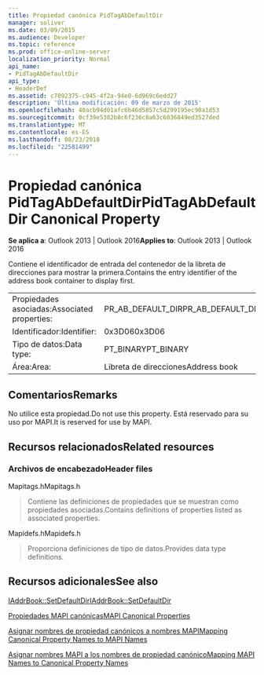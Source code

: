 ```yaml
---
title: Propiedad canónica PidTagAbDefaultDir
manager: soliver
ms.date: 03/09/2015
ms.audience: Developer
ms.topic: reference
ms.prod: office-online-server
localization_priority: Normal
api_name:
- PidTagAbDefaultDir
api_type:
- HeaderDef
ms.assetid: c7092375-c945-4f2a-94e0-6d969c6edd27
description: 'Última modificación: 09 de marzo de 2015'
ms.openlocfilehash: 40acb94d01afc6b46d5857c5d299195ec90a1d53
ms.sourcegitcommit: 0cf39e5382b8c6f236c8a63c6036849ed3527ded
ms.translationtype: MT
ms.contentlocale: es-ES
ms.lasthandoff: 08/23/2018
ms.locfileid: "22581499"
---
```

# <a name="pidtagabdefaultdir-canonical-property"></a><span data-ttu-id="85e78-103">Propiedad canónica PidTagAbDefaultDir</span><span class="sxs-lookup"><span data-stu-id="85e78-103">PidTagAbDefaultDir Canonical Property</span></span>

  
  
<span data-ttu-id="85e78-104">**Se aplica a**: Outlook 2013 | Outlook 2016</span><span class="sxs-lookup"><span data-stu-id="85e78-104">**Applies to**: Outlook 2013 | Outlook 2016</span></span> 
  
<span data-ttu-id="85e78-105">Contiene el identificador de entrada del contenedor de la libreta de direcciones para mostrar la primera.</span><span class="sxs-lookup"><span data-stu-id="85e78-105">Contains the entry identifier of the address book container to display first.</span></span> 
  
|||
|:-----|:-----|
|<span data-ttu-id="85e78-106">Propiedades asociadas:</span><span class="sxs-lookup"><span data-stu-id="85e78-106">Associated properties:</span></span>  <br/> |<span data-ttu-id="85e78-107">PR_AB_DEFAULT_DIR</span><span class="sxs-lookup"><span data-stu-id="85e78-107">PR_AB_DEFAULT_DIR</span></span>  <br/> |
|<span data-ttu-id="85e78-108">Identificador:</span><span class="sxs-lookup"><span data-stu-id="85e78-108">Identifier:</span></span>  <br/> |<span data-ttu-id="85e78-109">0x3D06</span><span class="sxs-lookup"><span data-stu-id="85e78-109">0x3D06</span></span>  <br/> |
|<span data-ttu-id="85e78-110">Tipo de datos:</span><span class="sxs-lookup"><span data-stu-id="85e78-110">Data type:</span></span>  <br/> |<span data-ttu-id="85e78-111">PT_BINARY</span><span class="sxs-lookup"><span data-stu-id="85e78-111">PT_BINARY</span></span>  <br/> |
|<span data-ttu-id="85e78-112">Área:</span><span class="sxs-lookup"><span data-stu-id="85e78-112">Area:</span></span>  <br/> |<span data-ttu-id="85e78-113">Libreta de direcciones</span><span class="sxs-lookup"><span data-stu-id="85e78-113">Address book</span></span>  <br/> |
   
## <a name="remarks"></a><span data-ttu-id="85e78-114">Comentarios</span><span class="sxs-lookup"><span data-stu-id="85e78-114">Remarks</span></span>

<span data-ttu-id="85e78-115">No utilice esta propiedad.</span><span class="sxs-lookup"><span data-stu-id="85e78-115">Do not use this property.</span></span> <span data-ttu-id="85e78-116">Está reservado para su uso por MAPI.</span><span class="sxs-lookup"><span data-stu-id="85e78-116">It is reserved for use by MAPI.</span></span>
  
## <a name="related-resources"></a><span data-ttu-id="85e78-117">Recursos relacionados</span><span class="sxs-lookup"><span data-stu-id="85e78-117">Related resources</span></span>

### <a name="header-files"></a><span data-ttu-id="85e78-118">Archivos de encabezado</span><span class="sxs-lookup"><span data-stu-id="85e78-118">Header files</span></span>

<span data-ttu-id="85e78-119">Mapitags.h</span><span class="sxs-lookup"><span data-stu-id="85e78-119">Mapitags.h</span></span>
  
> <span data-ttu-id="85e78-120">Contiene las definiciones de propiedades que se muestran como propiedades asociadas.</span><span class="sxs-lookup"><span data-stu-id="85e78-120">Contains definitions of properties listed as associated properties.</span></span>
    
<span data-ttu-id="85e78-121">Mapidefs.h</span><span class="sxs-lookup"><span data-stu-id="85e78-121">Mapidefs.h</span></span>
  
> <span data-ttu-id="85e78-122">Proporciona definiciones de tipo de datos.</span><span class="sxs-lookup"><span data-stu-id="85e78-122">Provides data type definitions.</span></span>
    
## <a name="see-also"></a><span data-ttu-id="85e78-123">Recursos adicionales</span><span class="sxs-lookup"><span data-stu-id="85e78-123">See also</span></span>



[<span data-ttu-id="85e78-124">IAddrBook::SetDefaultDir</span><span class="sxs-lookup"><span data-stu-id="85e78-124">IAddrBook::SetDefaultDir</span></span>](iaddrbook-setdefaultdir.md)


[<span data-ttu-id="85e78-125">Propiedades MAPI canónicas</span><span class="sxs-lookup"><span data-stu-id="85e78-125">MAPI Canonical Properties</span></span>](mapi-canonical-properties.md)
  
[<span data-ttu-id="85e78-126">Asignar nombres de propiedad canónicos a nombres MAPI</span><span class="sxs-lookup"><span data-stu-id="85e78-126">Mapping Canonical Property Names to MAPI Names</span></span>](mapping-canonical-property-names-to-mapi-names.md)
  
[<span data-ttu-id="85e78-127">Asignar nombres MAPI a los nombres de propiedad canónico</span><span class="sxs-lookup"><span data-stu-id="85e78-127">Mapping MAPI Names to Canonical Property Names</span></span>](mapping-mapi-names-to-canonical-property-names.md)


